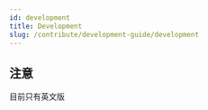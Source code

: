 ```yaml
---
id: development
title: Development
slug: /contribute/development-guide/development
---
```


## 注意

目前只有英文版
